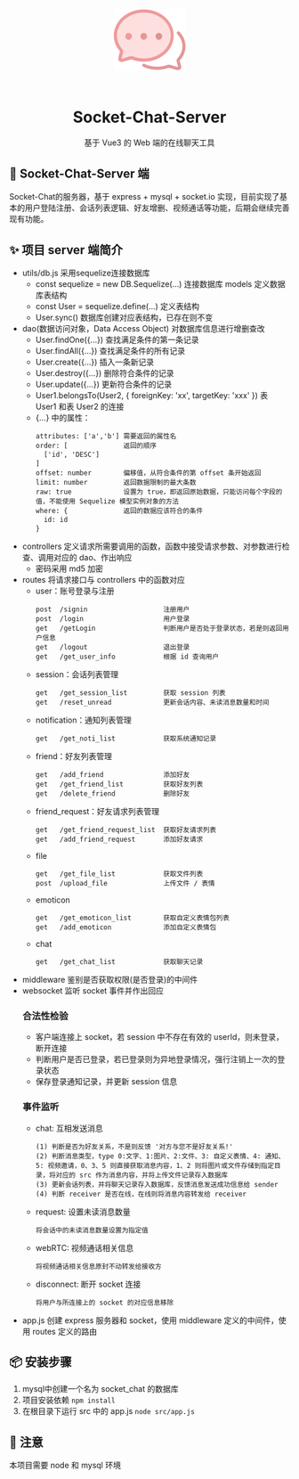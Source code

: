 <div align="center">
  <img width="130px" style="margin-bottom:24px;" src="../chat-web/public/logo.svg">
<h1>Socket-Chat-Server</h1>

<p>基于 Vue3 的 Web 端的在线聊天工具</p>
</div>

## 🎃 Socket-Chat-Server 端

Socket-Chat的服务器，基于 express + mysql + socket.io 实现，目前实现了基本的用户登陆注册、会话列表逻辑、好友增删、视频通话等功能，后期会继续完善现有功能。

## ✨ 项目 server 端简介

- utils/db.js 采用sequelize连接数据库
  - const sequelize = new DB.Sequelize(...) 连接数据库
models 定义数据库表结构
  - const User = sequelize.define(...) 定义表结构
  - User.sync() 数据库创建对应表结构，已存在则不变
- dao(数据访问对象，Data Access Object) 对数据库信息进行增删查改
  - User.findOne({...}) 查找满足条件的第一条记录
  - User.findAll({...}) 查找满足条件的所有记录
  - User.create({...})  插入一条新记录
  - User.destroy({...}) 删除符合条件的记录
  - User.update({...}) 更新符合条件的记录
  - User1.belongsTo(User2, { foreignKey: 'xx', targetKey: 'xxx' }) 表 User1 和表 User2 的连接
  - {...} 中的属性：
    ```
    attributes: ['a','b'] 需要返回的属性名
    order: [              返回的顺序
      ['id', 'DESC']
    ]
    offset: number        偏移值，从符合条件的第 offset 条开始返回
    limit: number         返回数据限制的最大条数
    raw: true             设置为 true，即返回原始数据，只能访问每个字段的值，不能使用 Sequelize 模型实例对象的方法
    where: {              返回的数据应该符合的条件
      id: id
    }
    ```
- controllers 定义请求所需要调用的函数，函数中接受请求参数、对参数进行检查、调用对应的 dao、作出响应
  - 密码采用 md5 加密  
- routes 将请求接口与 controllers 中的函数对应
  - user：账号登录与注册
     ```
    post  /signin                   注册用户
    post  /login                    用户登录
    get   /getLogin                 判断用户是否处于登录状态，若是则返回用户信息
    get   /logout                   退出登录
    get   /get_user_info            根据 id 查询用户
    ```
  - session：会话列表管理
    ```
    get   /get_session_list         获取 session 列表
    get   /reset_unread             更新会话内容、未读消息数量和时间
    ```
  - notification：通知列表管理
    ```
    get   /get_noti_list            获取系统通知记录
    ```
  - friend：好友列表管理
    ```
    get   /add_friend               添加好友
    get   /get_friend_list          获取好友列表
    get   /delete_friend            删除好友
    ```
  - friend_request：好友请求列表管理
    ```
    get   /get_friend_request_list  获取好友请求列表
    get   /add_friend_request       添加好友请求
    ```
  - file
    ```
    get   /get_file_list            获取文件列表
    post  /upload_file              上传文件 / 表情
    ```
  - emoticon
    ```
    get   /get_emoticon_list        获取自定义表情包列表
    get   /add_emoticon             添加自定义表情包
    ```
  - chat
    ```
    get   /get_chat_list            获取聊天记录
    ```
- middleware 鉴别是否获取权限(是否登录)的中间件
- websocket 监听 socket 事件并作出回应
  ### 合法性检验
  - 客户端连接上 socket，若 session 中不存在有效的 userId，则未登录，断开连接
  - 判断用户是否已登录，若已登录则为异地登录情况，强行注销上一次的登录状态
  - 保存登录通知记录，并更新 session 信息
  ### 事件监听
  - chat: 互相发送消息
    ```
    (1) 判断是否为好友关系，不是则反馈 '对方与您不是好友关系!'
    (2) 判断消息类型，type 0:文字、1:图片、2:文件、3: 自定义表情、4: 通知、5: 视频邀请，0、3、5 则直接获取消息内容，1、2 则将图片或文件存储到指定目录，将对应的 src 作为消息内容，并将上传文件记录存入数据库
    (3) 更新会话列表，并将聊天记录存入数据库，反馈消息发送成功信息给 sender
    (4) 判断 receiver 是否在线，在线则将消息内容转发给 receiver
    ```
  - request: 设置未读消息数量
    ```
    将会话中的未读消息数量设置为指定值
    ```
  - webRTC: 视频通话相关信息
    ```
    将视频通话相关信息原封不动转发给接收方
    ```
  - disconnect: 断开 socket 连接
    ```
    将用户与所连接上的 socket 的对应信息移除
    ```
- app.js 创建 express 服务器和 socket，使用 middleware 定义的中间件，使用 routes 定义的路由

## 📦 安装步骤

1. mysql中创建一个名为 socket_chat 的数据库
2. 项目安装依赖 `npm install`
3. 在根目录下运行 src 中的 app.js `node src/app.js`

## 📄 注意

本项目需要 node 和 mysql 环境




